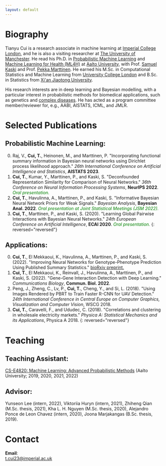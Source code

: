 ```yaml
---
layout: default
---
```


# Biography
Tianyu Cui is a research associate in machine learning at [Imperial College London](https://www.imperial.ac.uk/), and he is also a visiting researcher at [The University of Manchester](https://www.manchester.ac.uk/). He read his Ph.D. in [Probabilistic Machine Learning](https://research.cs.aalto.fi/pml/) and [Machine Learning for Health (ML4H)](https://users.ics.aalto.fi/~pemartti/) at [Aalto University](http://www.aalto.fi/en/), with Prof. [Samuel Kaski](https://people.aalto.fi/samuel.kaski) and Prof. [Pekka Marttinen](https://users.ics.aalto.fi/~pemartti/). He earned his M.Sc. in Computational Statistics and Machine Learning from [University College London](https://www.ucl.ac.uk/) and B.Sc. in Statistics from [Xi'an Jiaotong University](http://en.xjtu.edu.cn/). 

His research interests are in deep learning and Bayesian modelling, with a particular interest in probabilistic methods for biomedical applications, such as genetics and [complex diseases](https://ukdri.ac.uk/). He has acted as a program committee member/reviewer for, e.g., AABI, AISTATS, ICML, and JMLR.


# Selected Publications

## Probabilistic Machine Learning:
0. Raj, V., **Cui, T.**, Heinonen, M., and Marttinen, P. "Incorporating functional summary information in Bayesian neural networks using Dirichlet process likelihood approach." _26th International Conference on Artificial Intelligence and Statistics_, **AISTATS 2023**.
0. **Cui, T.**, Kumar, Y., Marttinen, P., and Kaski, S. "Deconfounded Representation Similarity for Comparison of Neural Networks." _36th Conference on Neural Information Processing Systems_, **NeurIPS 2022**. <span style="color:green"> *Oral presentation.* </span>
0. **Cui, T.**, Havulinna, A., Marttinen, P., and Kaski, S. "Informative Bayesian Neural Network Priors for Weak Signals." _Bayesian Analysis_, **Bayesian Anal. 2022**. <span style="color:green"> *Oral presentation at Joint Statistical Meetings (JSM 2022).* </span>
0. **Cui, T.**, Marttinen, P., and Kaski, S. (2020). "Learning Global Pairwise Interactions with Bayesian Neural Networks." _24th European Conference on Artificial Intelligence_, **ECAI 2020**. <span style="color:green"> *Oral presentation.* </span>
{: reversed="reversed"}

## Applications:
0. **Cui, T.**, El Mekkaoui, K., Havulinna, A., Marttinen, P., and Kaski, S. (2022). "Improving Neural Networks for Genotype-Phenotype Prediction Using Published Summary Statistics." [bioRxiv preprint.](https://www.biorxiv.org/content/10.1101/2021.11.09.467937v1)
0. **Cui, T.**, El Mekkaoui, K., Reinvall, J., Havulinna, A., Marttinen, P., and Kaski, S. (2022). "Gene-Gene Interaction Detection with Deep Learning." _Communications Biology_, **Commun. Biol. 2022**. 
0. Peng, J., Zheng, C., Lv, P., **Cui, T.**, Cheng, Y., and Si, L. (2018). "Using Images Rendered by PBRT to Train Faster R-CNN for UAV Detection." _24th International Conference in Central Europe on Computer Graphics, Visualization and Computer Vision_, WSCG 2018.
0. **Cui, T.**, Caravelli, F., and Ududec, C. (2018). "Correlations and clustering in wholesale electricity markets." _Physica A: Statistical Mechanics and its Applications_, Physica A 2018.
{: reversed="reversed"}


# Teaching

## Teaching Assistant:
[CS-E4820: Machine Learning: Advanced Probabilistic Methods](https://mycourses.aalto.fi/course/view.php?id=24365) (Aalto University; 2019, 2020, 2021, 2022)

## Advisor:
Yunseon Lee (intern, 2022), Viktoriia Huryn (intern, 2021), Zhiheng Qian (M.Sc. thesis, 2021), Kha L. H. Nguyen (M.Sc. thesis, 2020), Alejandro Ponce de Leon Chavez (intern, 2020), Joona Marjakangas (B.Sc. thesis, 2019).

# Contact
**Email**:   
[t.cui23@imperial.ac.uk](mailto:t.cui23@imperial.ac.uk)

